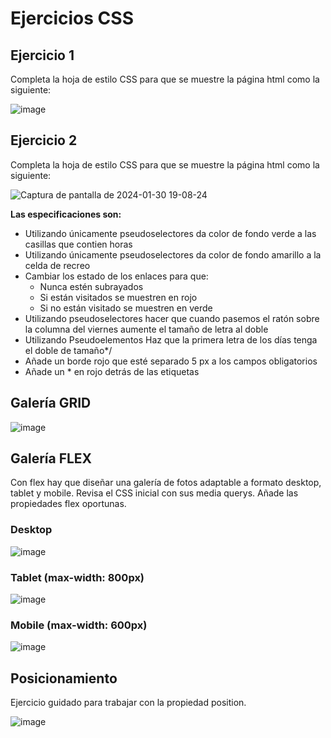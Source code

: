 # Ejercicios CSS
## Ejercicio 1
Completa la hoja de estilo CSS para que se muestre la página html como la siguiente:

![image](https://github.com/profeMelola/LM-08-2023-24/assets/91023374/44d26416-cda9-4d4c-9f6e-1b59698fde12)

## Ejercicio 2
Completa la hoja de estilo CSS para que se muestre la página html como la siguiente:

![Captura de pantalla de 2024-01-30 19-08-24](https://github.com/profeMelola/LM-08-2023-24/assets/91023374/23294129-b202-43ff-b54b-ba1559e269ce)

**Las especificaciones son:**
- Utilizando únicamente pseudoselectores da color de fondo verde a las casillas que contien horas
- Utilizando únicamente pseudoselectores da color de fondo amarillo a la celda de recreo
- Cambiar los estado de los enlaces para que:
  - Nunca estén subrayados
  - Si están visitados se muestren en rojo
  - Si no están visitado se muestren en verde
- Utilizando pseudoselectores hacer que cuando pasemos el ratón sobre la columna del viernes aumente el tamaño de letra al doble
- Utilizando Pseudoelementos Haz que la primera letra de los días tenga el doble de tamaño*/
- Añade un borde rojo que esté separado 5 px a los campos obligatorios
- Añade un * en rojo detrás de las etiquetas

## Galería GRID

![image](https://github.com/profeMelola/LM-08-2023-24/assets/91023374/c52a7bee-70cd-4ab4-9b06-4e8e3ceb0320)

## Galería FLEX

Con flex hay que diseñar una galería de fotos adaptable a formato desktop, tablet y mobile.
Revisa el CSS inicial con sus media querys.
Añade las propiedades flex oportunas.

### Desktop 
![image](https://github.com/profeMelola/LM-08-2023-24/assets/91023374/8d1b6cb7-9308-4be1-abea-3253eccb8479)

### Tablet (max-width: 800px)
![image](https://github.com/profeMelola/LM-08-2023-24/assets/91023374/5f7c200c-daa2-447b-9c83-93f18d5a2e9a)


### Mobile (max-width: 600px)
![image](https://github.com/profeMelola/LM-08-2023-24/assets/91023374/aeebe8c9-2dde-46bf-b3dc-59acd34578ed)



## Posicionamiento

Ejercicio guidado para trabajar con la propiedad position.

![image](https://github.com/profeMelola/LM-08-2023-24/assets/91023374/1fc482d1-4e1f-420d-9eca-8f40332b4512)

